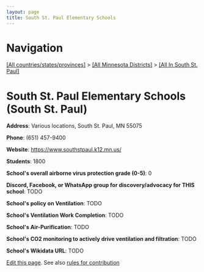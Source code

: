 ```yaml
---
layout: page
title: South St. Paul Elementary Schools
---
```

# Navigation

[[All countries/states/provinces]](../../..) > [[All Minnesota Districts]](../..) > [[All In South St. Paul]](..)

# South St. Paul Elementary Schools (South St. Paul)

**Address**: Various locations, South St. Paul, MN 55075

**Phone**: (651) 457-9400

**Website**: <https://www.southstpaul.k12.mn.us/>

**Students**: 1800

**School's overall airborne virus protection grade (0-5)**: 0

**Discord, Facebook, or WhatsApp group for discovery/advocacy for THIS school**: TODO

**School's policy on Ventilation**: TODO

**School's Ventilation Work Completion**: TODO

**School's Air-Purification**: TODO

**School's CO2 monitoring to actively drive ventilation and filtration**: TODO

**School's Wikidata URL**: TODO


[Edit this page](https://github.com/ventilate-schools/MN/edit/main/./South_St._Paul/South_St._Paul_Elementary_Schools.md). See also [rules for contribution](../../../contribution-rules/)